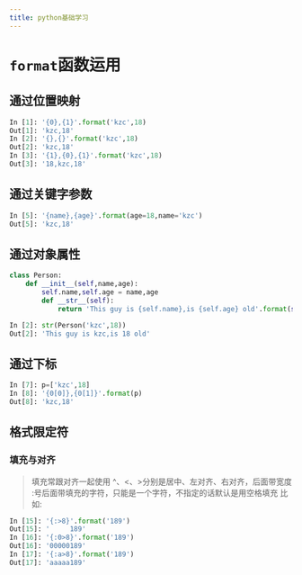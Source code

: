 ```yaml
---
title: python基础学习
---
```

# `format`函数运用

## 通过位置映射
``` python
In [1]: '{0},{1}'.format('kzc',18)  
Out[1]: 'kzc,18'  
In [2]: '{},{}'.format('kzc',18)  
Out[2]: 'kzc,18'  
In [3]: '{1},{0},{1}'.format('kzc',18)  
Out[3]: '18,kzc,18'
```

## 通过关键字参数
``` python
In [5]: '{name},{age}'.format(age=18,name='kzc')  
Out[5]: 'kzc,18'
```

## 通过对象属性
``` python
class Person:  
    def __init__(self,name,age):  
        self.name,self.age = name,age  
        def __str__(self):  
            return 'This guy is {self.name},is {self.age} old'.format(self=self)
```
``` python
In [2]: str(Person('kzc',18))  
Out[2]: 'This guy is kzc,is 18 old'
```

## 通过下标
``` python
In [7]: p=['kzc',18]
In [8]: '{0[0]},{0[1]}'.format(p)
Out[8]: 'kzc,18'

```
## 格式限定符
### 填充与对齐
> 填充常跟对齐一起使用
^、<、>分别是居中、左对齐、右对齐，后面带宽度
:号后面带填充的字符，只能是一个字符，不指定的话默认是用空格填充
比如:
``` python
In [15]: '{:>8}'.format('189')
Out[15]: '     189'
In [16]: '{:0>8}'.format('189')
Out[16]: '00000189'
In [17]: '{:a>8}'.format('189')
Out[17]: 'aaaaa189'
```